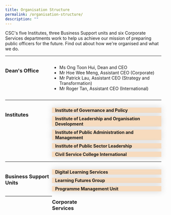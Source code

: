 ```yaml
---
title: Organisation Structure
permalink: /organisation-structure/
description: ""
---
```

<style>
.hidecontent {
	 display: none;
	
	}
	
	.Label_alignment {
	 padding-left:10px
	
	}
	
#myaccordian label {
	box-shadow:0 0 20px #d4d4d4;
	display: block;
	padding 8px 22px;
	margin: 10px 0px 1px 0px;
	cursor: pointer;
	background: #f7dbbe;
	font-weight: bold ;
	transition: ease .5s;
	
	
	}
	
	#myaccordian label:hover{
		background :#F68B1F;
	  color: white;
	
	}
	
	.accordiancontent {
		/* box-shadow: 0px 0px 20px #d4d4d4; */
		padding: 10px 25px;
	  /* border: 1px solid #d4d4d4; */
	}
	
	#myaccordian input:checked + label + .accordiancontent{
	  display: block;
	  web-kit animation: fadeIn 0.5s ease-out;
		-moz-animation: fadeIn 0.5s ease-out;
	  -o-animation: fadeIn 0.5s ease-out;
		animation: fadeIn 0.5s ease-out;
	
	
	}
	
	@-webkit-keyframes fadeIn {
		0%{
		display: none;
		opacity: 0;
	}
	1%{
		display: block;
		opacity: 0;
	}
	100%{
		display:block;
		opacity: 0;
	}
	}
	
.grid-container {
	  display: grid;
	  grid-template-columns:  30% 70%;
	 
	}

	.header-left {
		text-align: left;
	
	
	}

	.Accordian-Paragraph {
	 font-size: 1em;
	
	}
	

</style>
<!-- Hello there this is a HTML comment-->

<p>CSC's five Institutes, three Business Support units and six Corporate Services departments work to help us achieve our mission of preparing public officers for the future. Find out about how we're organised and what we do.                         </p>

<hr>
<div class="grid-container">
<div class="grid-child-OS-1"><h3 style="textalign:left;" class="header-left">Dean's Office</h3></div>
<div class="grid-child-OS-2">
	<ul>
	<li>Ms Ong Toon Hui, Dean and CEO</li>
	<li>Mr Hoe Wee Meng, Assistant CEO (Corporate)</li>
	<li>Mr Patrick Lau, Assistant CEO (Strategy and Transformation)</li>
	<li>Mr Roger Tan, Assistant CEO (International)</li>

</ul>
</div>
</div>


<hr>
<div class="grid-container">
	<div class="grid-child-OS-1"><h3 class="header-left">Institutes</h3></div>
	<div class="grid-child-OS-2">
		<div id="myaccordian">
			<input class="hidecontent" id="accordian1" type="checkbox">
			<label class="Label_alignment" for="accordian1">Institute of Governance and Policy</label>
		<div class="accordiancontent hidecontent">
			<p class="Accordian-Paragraph">Steward and advance public policy through research and training programmes,  with emphasis on the areas of governance, public economics and social policy.</p>
</div>
	</div>
	<div id="myaccordian">
			<input class="hidecontent" id="accordian2" type="checkbox">
			<label class="Label_alignment" for="accordian2">Institute of Leadership and Organisation Development</label>
		<div class="accordiancontent hidecontent">
			<p class="Accordian-Paragraph">Develop leadership and organisation development (OD) capabilities through research, training and consultancy, so as to enable sustainable change and transformation in the Public Service.</p>
</div>
	</div>
		<!-- Institute of Leadership and Organisation development accordian is above. Institute of Public Administration and Management accordian is below.-->
<div id="myaccordian">
			<input class="hidecontent" id="accordian3" type="checkbox">
			<label class="Label_alignment" for="accordian3">Institute of Public Administration and Management</label>
		<div class="accordiancontent hidecontent">
			<p class="Accordian-Paragraph">Build capabilities in the areas of service management and delivery, strategic human resource management, public finance and law, public service foundational competencies and enforcement practices.</p>
</div>
	</div>
<!-- Above is Institue of Public Administration and Management accordian. Below is the Institute of public sector leadership accordian.-->		
<div id="myaccordian">
			<input class="hidecontent" id="accordian4" type="checkbox">
			<label class="Label_alignment" for="accordian4">Institute of Public Sector Leadership</label>
		<div class="accordiancontent hidecontent">
			<p class="Accordian-Paragraph">Develop a pipeline of public service leaders through a suite of milestone programmes focusing on leadership development, public governance and its ethos in Singapore.</p>
</div>
	</div>
		<!-- Above is the Institute of public sectors leadership accordian. Below is the Civil Service College International accordian-->
<div id="myaccordian">
			<input class="hidecontent" id="accordian5" type="checkbox">
			<label class="Label_alignment" for="accordian5">Civil Service College International</label>
		<div class="accordiancontent hidecontent">
			<p class="Accordian-Paragraph">Build strategic partnerships through the sharing of Singapore’s public service experience and best practices with the wider global community.</p>
</div>
	</div>
		
 
 </div>
</div>

<hr>
<div class="grid-container">
	<div class="grid-child-OS-1"><h3 class="header-left">Business Support Units</h3></div>
<div class="grid-child-OS-2">
	<!-- Below here will be the 3 Business Support unit accordians-->
	<div id="myaccordian">
			<input class="hidecontent" id="accordian6" type="checkbox">
			<label class="Label_alignment" for="accordian6">Digital Learning Services</label>
		<div class="accordiancontent hidecontent">
			<p class="Accordian-Paragraph">Drive and enable digital learning for an integrated and seamless learning experience.</p>
</div>
	</div>
	<!-- Above is the Digital Learning Services Accordian. Below is the Learning Futures Group accordian.-->
<div id="myaccordian">
			<input class="hidecontent" id="accordian7" type="checkbox">
			<label class="Label_alignment" for="accordian7">Learning Futures Group</label>
		<div class="accordiancontent hidecontent">
			<p class="Accordian-Paragraph">Nurture conditions for continual experimentation and innovation in learning design and technology.</p>
  </div>
     </div>
	<!-- Above is the Learning Futures Group accordian. Below is the Programme Management Unit accordian. -->
	<div id="myaccordian">
			<input class="hidecontent" id="accordian8" type="checkbox">
			<label class="Label_alignment" for="accordian8">Programme Management Unit</label>
		<div class="accordiancontent hidecontent">
			<p class="Accordian-Paragraph">Partner institutes to provide end-to-end administrative and logistics support for training programmes and other forms of learning interventions so that learners enjoy a seamless experience in their learning journey.</p>
  </div>
	
	
	
	
</div>


</div>

<hr>
<div class="grid-container">
	<div class="grid-child-OS-1">
		<h3>Corporate Services</h3>
  </div>
	<div class="grid-child-OS-2"></div>

</div></div>